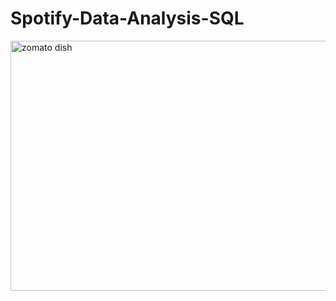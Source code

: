 # Spotify-Data-Analysis-SQL

<img src="https://cdn.dribbble.com/users/2284480/screenshots/15988331/media/9335cd177db6913a8059ffc9d0c20e11.gif" alt="zomato dish" width="1000" height="400">




